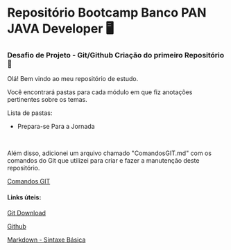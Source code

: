 # Repositório Bootcamp Banco PAN JAVA Developer :desktop_computer:
### Desafio de Projeto - Git/Github Criação do primeiro Repositório :open_file_folder:

Olá! Bem vindo ao meu repositório de estudo.

Você encontrará pastas para cada módulo em que fiz anotações pertinentes sobre os temas.

Lista de pastas:

- Prepara-se Para a Jornada

<br>

Além disso, adicionei um arquivo chamado "ComandosGIT.md" com os comandos do Git que utilizei para criar e fazer a manutenção deste repositório.

[Comandos GIT](https://github.com/matheushardman/desafio-dio-primeiro-repositorio/blob/main/ComandosGIT.md)

#### Links úteis:

[Git Download](https://git-scm.com/downloads)

[Github](https://github.com)

[Markdown - Sintaxe Básica](https://www.markdownguide.org/basic-syntax/)
